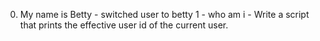 0. My name is Betty - switched user to betty
1 - who am i - Write a script that prints the effective user id of the current user.
